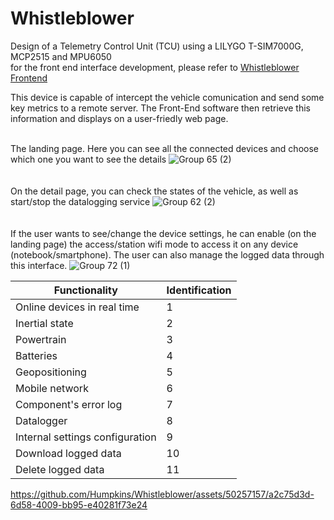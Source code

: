 # Whistleblower
Design of a Telemetry Control Unit (TCU) using a LILYGO T-SIM7000G, MCP2515 and MPU6050
<br />for the front end interface development, please refer to [Whistleblower Frontend](https://github.com/Humpkins/Whissleblower_Frontend)

This device is capable of intercept the vehicle comunication and send some key metrics to a remote server. The Front-End software then retrieve this information and displays on a user-friedly web page.

<br />The landing page. Here you can see all the connected devices and choose which one you want to see the details
![Group 65 (2)](https://github.com/Humpkins/Whistleblower/assets/50257157/08f10123-6de5-41a2-b9dd-bfe77aec145d)
<br /><br /><br />On the detail page, you can check the states of the vehicle, as well as start/stop the datalogging service
![Group 62 (2)](https://github.com/Humpkins/Whistleblower/assets/50257157/c43104bc-8864-4c87-a41c-7459c6ec7e8b)
<br /><br /><br />If the user wants to see/change the device settings, he can enable (on the landing page) the access/station wifi mode to access it on any device (notebook/smartphone). The user can also manage the logged data through this interface.
![Group 72 (1)](https://github.com/Humpkins/Whistleblower/assets/50257157/0cef7e6a-6063-4f0a-86a5-4bcedf411836)


| Functionality                                       | Identification |
|------------------------------------------------------|-------------- |
| Online devices in real time                         | 1            |
| Inertial state                                      | 2            |
| Powertrain                                          | 3            |
| Batteries                                           | 4            |
| Geopositioning                                      | 5            |
| Mobile network                                      | 6            |
| Component's error log                               | 7            |
| Datalogger                                          | 8            |
| Internal settings configuration                     | 9            |
| Download logged data                                | 10           |
| Delete logged data                                  | 11           |

https://github.com/Humpkins/Whistleblower/assets/50257157/a2c75d3d-6d58-4009-bb95-e40281f73e24
